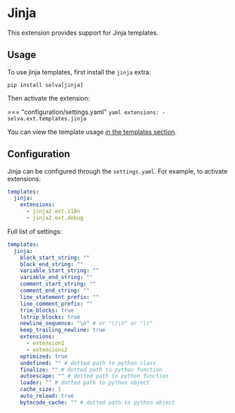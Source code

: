 # Jinja

This extension provides support for Jinja templates.

## Usage

To use jinja templates, first install the `jinja` extra:

```shell
pip install selva[jinja]
```

Then activate the extension:

=== "configuration/settings.yaml"
    ```yaml
    extensions:
      - selva.ext.templates.jinja
    ```

You can view the template usage [in the templates section](../templates.md).

## Configuration

Jinja can be configured through the `settings.yaml`. For example, to activate extensions:

```yaml
templates:
  jinja:
    extensions:
      - jinja2.ext.i18n
      - jinja2.ext.debug
```

Full list of settings:

```yaml
templates:
  jinja:
    block_start_string: ""
    block_end_string: ""
    variable_start_string: ""
    variable_end_string: ""
    comment_start_string: ""
    comment_end_string: ""
    line_statement_prefix: ""
    line_comment_prefix: ""
    trim_blocks: true
    lstrip_blocks: true
    newline_sequence: "\n" # or "\r\n" or "\r"
    keep_trailing_newline: true
    extensions:
      - extension1
      - extensions2
    optimized: true
    undefined: "" # dotted path to python class
    finalize: "" # dotted path to python function
    autoescape: "" # dotted path to python function
    loader: "" # dotted path to python object
    cache_size: 1
    auto_reload: true
    bytecode_cache: "" # dotted path to python object
```